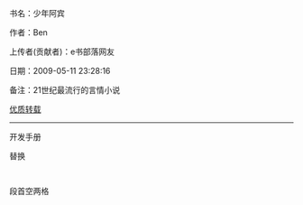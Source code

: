书名：少年阿宾

作者：Ben

上传者(贡献者)：e书部落网友

日期：2009-05-11 23:28:16

备注：21世纪最流行的言情小说

[优质转载](https://ben1998.com/)

---



开发手册

替换
```

```
```

```
段首空两格
```
```
```


```